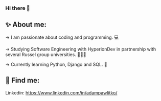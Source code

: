 ### Hi there 👋


## ✨ About me:

-> I am passionate about coding and programming. 💻

-> Studying Software Engineering with HyperionDev in partnership with several Russel group universities. 👨🏻‍💻

-> Currently learning Python, Django and SQL. 🐍

## 🔎 Find me: 
Linkedin: https://www.linkedin.com/in/adampawlitko/
<!--
**JamesFick/JamesFick** is a ✨ _special_ ✨ repository because its `README.md` (this file) appears on your GitHub profile.

Here are some ideas to get you started:

- 🔭 I’m currently working on ...
- 🌱 I’m currently learning ...
- 👯 I’m looking to collaborate on ...
- 🤔 I’m looking for help with ...
- 💬 Ask me about ...
- 📫 How to reach me: ...
- 😄 Pronouns: ...
- ⚡ Fun fact: ...
-->
